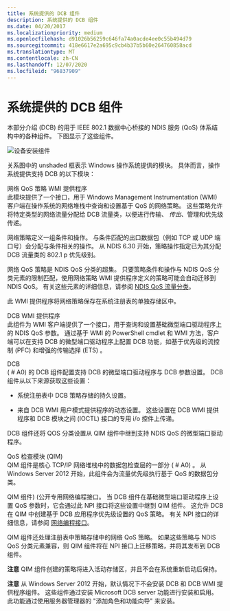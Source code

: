 ```yaml
---
title: 系统提供的 DCB 组件
description: 系统提供的 DCB 组件
ms.date: 04/20/2017
ms.localizationpriority: medium
ms.openlocfilehash: d91026b56259c646fa74a0acde4ee0c55b494d79
ms.sourcegitcommit: 418e6617e2a695c9cb4b37b5b60e264760858acd
ms.translationtype: MT
ms.contentlocale: zh-CN
ms.lasthandoff: 12/07/2020
ms.locfileid: "96837909"
---
```

# <a name="system-provided-dcb-components"></a>系统提供的 DCB 组件


本部分介绍 (DCB) 的用于 IEEE 802.1 数据中心桥接的 NDIS 服务 (QoS) 体系结构中的各种组件。 下图显示了这些组件。

![设备安装组件](images/dcb.png)

关系图中的 unshaded 框表示 Windows 操作系统提供的模块。 具体而言，操作系统提供支持 DCB 的以下模块：

<a href="" id="network-qos-policy-wmi-provider"></a>网络 QoS 策略 WMI 提供程序  
此模块提供了一个接口，用于 Windows Management Instrumentation (WMI) 客户端在操作系统的网络堆栈中查询和设置基于 QoS 的网络策略。 这些策略允许将特定类型的网络流量分配给 DCB 流量类，以便进行传输、 *传出*、管理和优先级传递。

网络策略定义一组条件和操作。 与条件匹配的出口数据包（例如 TCP 或 UDP 端口号）会分配与条件相关的操作。 从 NDIS 6.30 开始，策略操作指定已为其分配 DCB 流量类的 802.1 p 优先级别。

网络 QoS 策略是 NDIS QoS 分类的超集。 只要策略条件和操作与 NDIS QoS 分类元素的限制匹配，使用网络策略 WMI 提供程序定义的策略可能会自动迁移到 NDIS QoS。 有关这些元素的详细信息，请参阅 [NDIS QoS 流量分类](ndis-qos-traffic-classifications.md)。

此 WMI 提供程序将网络策略保存在系统注册表的单独存储区中。

<a href="" id="dcb-wmi-provider"></a>DCB WMI 提供程序  
此组件为 WMI 客户端提供了一个接口，用于查询和设置基础微型端口驱动程序上的 NDIS QoS 参数。 通过基于 WMI 的 PowerShell cmdlet 和 WMI 方法，客户端可以在支持 DCB 的微型端口驱动程序上配置 DCB 功能，如基于优先级的流控制 (PFC) 和增强的传输选择 (ETS) 。

<a href="" id="dcb"></a>DCB  
 ( # A0) 的 DCB 组件配置支持 DCB 的微型端口驱动程序与 DCB 参数设置。 DCB 组件从以下来源获取这些设置：

-   系统注册表中 DCB 策略存储的持久设置。

-   来自 DCB WMI 用户模式提供程序的动态设置。 这些设置在 DCB WMI 提供程序和 DCB 模块之间 (IOCTL) 接口的专用 i/o 控件上传递。

DCB 组件还将 QOS 分类设置从 QIM 组件中继到支持 NDIS QoS 的微型端口驱动程序。

<a href="" id="qos-inspection-module--qim-"></a>QoS 检查模块 (QIM)   
QIM 组件是核心 TCP/IP 网络堆栈中的数据包检查层的一部分 ( # A0) 。 从 Windows Server 2012 开始，此组件会为流量优先级执行基于 QoS 的数据包分类。

QIM 组件)  (公开专用网络编程接口。 当 DCB 组件在基础微型端口驱动程序上设置 QoS 参数时，它会通过此 NPI 接口将这些设置中继到 QIM 组件。 这允许 DCB 在 QIM 中创建基于 DCB 应用程序优先级设置的 QoS 策略。 有关 NPI 接口的详细信息，请参阅 [网络编程接口](network-programming-interface.md)。

QIM 组件还处理注册表中策略存储中的网络 QoS 策略。 如果这些策略与 NDIS QoS 分类元素兼容，则 QIM 组件将在 NPI 接口上迁移策略，并将其发布到 DCB 组件。

**注意**  QIM 组件创建的策略将进入活动存储区，并且不会在系统重新启动后保持。

 

**注意**  从 Windows Server 2012 开始，默认情况下不会安装 DCB 和 DCB WMI 提供程序组件。 这些组件通过安装 Microsoft DCB server 功能进行安装和启用。 此功能通过使用服务器管理器的 "添加角色和功能向导" 来安装。

 

 

 





